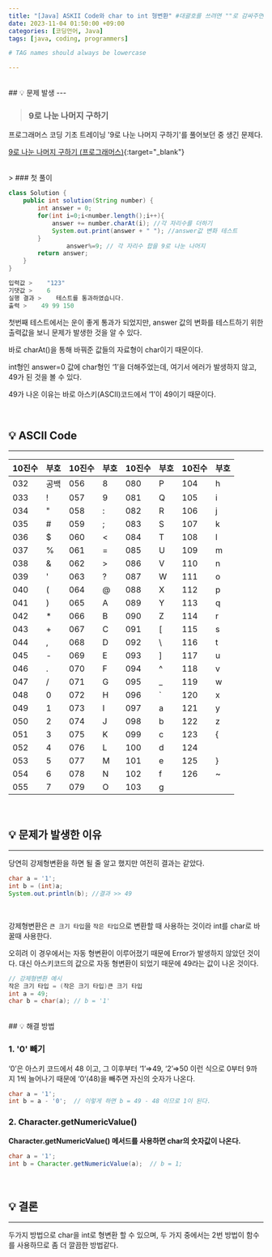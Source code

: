 ```yaml
---
title: "[Java] ASKII Code와 char to int 형변환" #대괄호를 쓰려면 ""로 감싸주면 된다.
date: 2023-11-04 01:50:00 +09:00
categories: [코딩언어, Java]
tags: [java, coding, programmers]     

# TAG names should always be lowercase

---
```


<br/>
## 💡 문제 발생
---

> ### 9로 나눈 나머지 구하기

프로그래머스 코딩 기초 트레이닝 '9로 나눈 나머지 구하기'를 풀어보던 중 생긴 문제다.

[9로 나눈 나머지 구하기 (프로그래머스)](https://school.programmers.co.kr/learn/courses/30/lessons/181914){:target="_blank"}

<br/>
> ### 첫 풀이

```java
class Solution {
    public int solution(String number) {
        int answer = 0;
        for(int i=0;i<number.length();i++){
            answer += number.charAt(i); //각 자리수를 더하기
            System.out.print(answer + " "); //answer값 변화 테스트
        }
                answer%=9; // 각 자리수 합을 9로 나눈 나머지
        return answer;
    }
}
```

```java
입력값 >    "123"
기댓값 >    6
실행 결과 >    테스트를 통과하였습니다.
출력 >    49 99 150
```

첫번째 테스트에서는 운이 좋게 통과가 되었지만, answer 값의 변화를 테스트하기 위한  출력값을 보니 문제가 발생한 것을 알 수 있다.

바로 charAt()을 통해 바꿔준 값들의 자료형이 char이기 때문이다.

int형인 answer=0 값에 char형인 ‘1’을 더해주었는데, 여기서 에러가 발생하지 않고, 49가 된 것을 볼 수 있다.

49가 나온 이유는 바로 아스키(ASCII)코드에서 ‘1’이 49이기 때문이다.

<br/>

## 💡 **ASCII Code**

---

| 10진수 | 부호  | 10진수 | 부호  | 10진수 | 부호  | 10진수 | 부호  |
| ---- | --- | ---- | --- | ---- | --- | ---- | --- |
| 032  | 공백  | 056  | 8   | 080  | P   | 104  | h   |
| 033  | !   | 057  | 9   | 081  | Q   | 105  | i   |
| 034  | "   | 058  | :   | 082  | R   | 106  | j   |
| 035  | #   | 059  | ;   | 083  | S   | 107  | k   |
| 036  | $   | 060  | <   | 084  | T   | 108  | l   |
| 037  | %   | 061  | =   | 085  | U   | 109  | m   |
| 038  | &   | 062  | >   | 086  | V   | 110  | n   |
| 039  | '   | 063  | ?   | 087  | W   | 111  | o   |
| 040  | (   | 064  | @   | 088  | X   | 112  | p   |
| 041  | )   | 065  | A   | 089  | Y   | 113  | q   |
| 042  | *   | 066  | B   | 090  | Z   | 114  | r   |
| 043  | +   | 067  | C   | 091  | [   | 115  | s   |
| 044  | ,   | 068  | D   | 092  | \   | 116  | t   |
| 045  | -   | 069  | E   | 093  | ]   | 117  | u   |
| 046  | .   | 070  | F   | 094  | ^   | 118  | v   |
| 047  | /   | 071  | G   | 095  | _   | 119  | w   |
| 048  | 0   | 072  | H   | 096  | `   | 120  | x   |
| 049  | 1   | 073  | I   | 097  | a   | 121  | y   |
| 050  | 2   | 074  | J   | 098  | b   | 122  | z   |
| 051  | 3   | 075  | K   | 099  | c   | 123  | {   |
| 052  | 4   | 076  | L   | 100  | d   | 124  |     |
| 053  | 5   | 077  | M   | 101  | e   | 125  | }   |
| 054  | 6   | 078  | N   | 102  | f   | 126  | ~   |
| 055  | 7   | 079  | O   | 103  | g   |      |     |

<br/>

## 💡 문제가 발생한 이유

---

당연히 강제형변환을 하면 될 줄 알고 했지만 여전히 결과는 같았다.

```java
char a = '1';
int b = (int)a;
System.out.println(b); //결과 >> 49
```

<br/>

강제형변환은 `큰 크기 타입`을 `작은 타입`으로 변환할 때 사용하는 것이라 int를 char로 바꿀때 사용한다.

오히려 이 경우에서는 자동 형변환이 이루어졌기 때문에 Error가 발생하지 않았던 것이다.
대신 아스키코드의 값으로 자동 형변환이 되었기 때문에 49라는 값이 나온 것이다.

```java
// 강제형변환 예시
작은 크기 타입 = (작은 크기 타입)큰 크기 타입
int a = 49;
char b = char(a); // b = '1'
```

<br/>
## 💡 해결 방법



### 1. **'0' 빼기**

‘0’은 아스키 코드에서 48 이고, 그 이후부터 ‘1’⇒49, ‘2’⇒50 이런 식으로 0부터 9까지 1씩 늘어나기 때문에 ‘0’(48)을 빼주면 자신의 숫자가 나온다.

```java
char a = '1';
int b = a - '0';  // 이렇게 하면 b = 49 - 48 이므로 1이 된다.
```

### 2. **Character.getNumericValue()**

**Character.getNumericValue() 메서드를 사용하면 char의 숫자값이 나온다.**

```java
char a = '1';
int b = Character.getNumericValue(a);  // b = 1;
```

<br/>

## 💡 결론

---

두가지 방법으로 char을 int로 형변환 할 수 있으며, 두 가지 중에서는 2번 방법이 함수를 사용하므로 좀 더 깔끔한 방법같다.